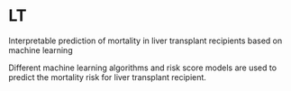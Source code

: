 # LT

Interpretable prediction of mortality in liver transplant recipients based on machine learning

Different machine learning algorithms and risk score models are used to predict the mortality risk for liver transplant recipient.
